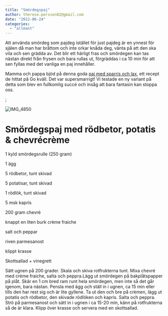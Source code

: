 ```yaml
---
title: "Smördegspaj"
author: therese.persson82@gmail.com
date: "2012-06-24"
categories: 
  - "allmant"
---
```


Att använda smördeg som pajdeg istället för just pajdeg är en ynnest för själen då man har bråttom och inte orkar knåda deg, vänta på att den ska vila och sen grädda av. Det blir ett härligt fras och smördegen kan tas nästan direkt från frysen och bara rullas ut, förgräddas i ca 10 min för att sen fyllas med det vanliga en paj innehåller.

Mamma och pappa bjöd på denna goda [paj med sparris och lax](https://www.svt.se/svt/jsp/Crosslink.jsp?d=154693&a=2768657&ingredients=sparris&av704si=154649&av704ko=-1&showResults=false&lid=&lPos= "Smördegspaj med sparris och lax"), ett recept de hittat på Go kväll. Det var supersmarrigt! Vi testade en ny variant på detta som blev en fullkomlig succé och insåg att bara fantasin kan stoppa oss.

;

![](/static/img/IMG_4850-1024x682.jpg "IMG_4850")

# Smördegspaj med rödbetor, potatis & chevrécrème

1 kyld smördegsrulle (250 gram)

1 ägg

5 rödbetor, tunt skivad

5 potatisar, tunt skivad

1 rödlök, tunt skivad

5 msk kapris

200 gram chevré

knappt en liten burk crème fraiche

salt och peppar

riven parmesanost

klippt krasse

Skottsallad + vinegrett

Sätt ugnen på 200 grader. Skala och skiva rotfrukterna tunt. Mixa chevré med crème fraiche, salta och peppra.Lägg ut smördegen på bakplåtspapper på plåt. Skär en 1 cm bred ram runt hela smördegen, men inte så det går igenom, bara nästan. Pensla med ägg och ställ in i ugnen, ca 15 min eller tills den har rest sig och är lite gyllene. Ta ut den och bre på crèmen, lägg ut potatis och rödbetor, den skivade rödlöken och kapris. Salta och peppra. Strö på parmesanost och sätt in i ugnen i ca 15-20 min, känn på rotfrukterna så de är klara. Klipp över krasse och servera med en skottsallad.
